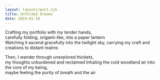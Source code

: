```yaml
---
layout: layouts/post.njk
title: Unfolded dreams
date: 2024-01-10
---
```

Crafting my portfolio with my tender hands,  
carefully folding, origami-like, into a paper lantern  
Watching it ascend gracefully into the twilight sky, 
carrying my craft and creations to distant realms  

Then, I wander through unexplored thickets,  
my thoughts unburdened and reclaimed
Inhaling the cold woodland air into the core of my being,  
maybe feeling the purity of breath and the air   